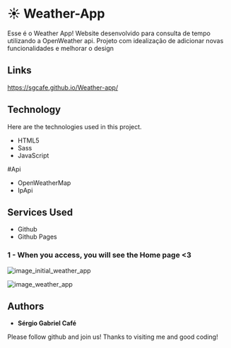 # ☀️ Weather-App

Esse é o Weather App!
Website desenvolvido para consulta de tempo utilizando a OpenWeather api.
Projeto com idealização de adicionar novas funcionalidades e melhorar o design

## Links

https://sgcafe.github.io/Weather-app/

## Technology

Here are the technologies used in this project.

- HTML5
- Sass
- JavaScript

#Api
- OpenWeatherMap
- IpApi

## Services Used

- Github
- Github Pages

### 1 - When you access, you will see the Home page <3

![image_initial_weather_app](https://user-images.githubusercontent.com/105067158/217800910-f9370c4a-b25b-4d6b-a59c-f7fef0a92e4a.png)

![image_weather_app](https://user-images.githubusercontent.com/105067158/217800966-315a72e1-205c-4bb5-af8b-7d3c44f31f8b.png)

## Authors

- **Sérgio Gabriel Café**

Please follow github and join us!
Thanks to visiting me and good coding!
